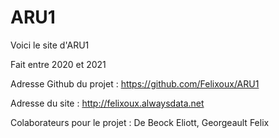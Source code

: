 # ARU1

Voici le site d'ARU1

Fait entre 2020 et 2021

Adresse Github du projet : https://github.com/Felixoux/ARU1
 
Adresse du site : http://felixoux.alwaysdata.net


Colaborateurs pour le projet : De Beock Eliott, Georgeault Felix
 

